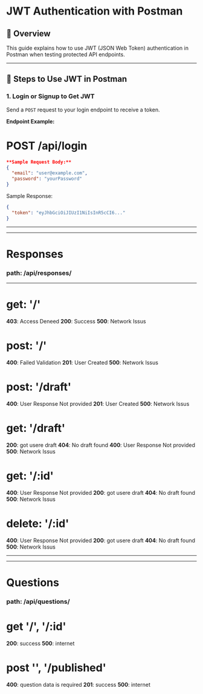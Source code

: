 # JWT Authentication with Postman

## 🔐 Overview

This guide explains how to use JWT (JSON Web Token) authentication in Postman when testing protected API endpoints.

---

## 🚀 Steps to Use JWT in Postman

### 1. **Login or Signup to Get JWT**
Send a `POST` request to your login endpoint to receive a token.

**Endpoint Example:**

# POST /api/login

```json
**Sample Request Body:**
{
  "email": "user@example.com",
  "password": "yourPassword"
}

```

Sample Response:

```json
{
  "token": "eyJhbGciOiJIUzI1NiIsInR5cCI6..."
}
```
---
---

# Responses

### path: /api/responses/


---
# get: '/' 
**403**: Access Deneed
**200**: Success
**500**: Network Issus

# post: '/'
**400**: Failed Validation
**201**: User Created
**500**: Network Issus

# post: '/draft' 
**400**: User Response Not provided
**201**: User Created
**500**: Network Issus

# get: '/draft' 
**200**: got usere draft
**404**: No draft found
**400**: User Response Not provided
**500**: Network Issus

# get: '/:id' 
**400**: User Response Not provided
**200**: got usere draft
**404**: No draft found
**500**: Network Issus

# delete: '/:id'
**400**: User Response Not provided
**200**: got usere draft
**404**: No draft found
**500**: Network Issus

---
---
# Questions

### path: /api/questions/

# get '/', '/:id'
**200**: success
**500**: internet

# post '', '/published'
**400**: question data is required
**201**: success
**500**: internet
